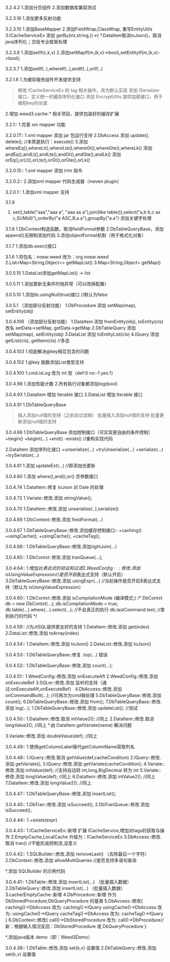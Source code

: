 3.2.4.2
1.添加分页组件
2.添加数据库兼容测试

3.2.3.16
1.添加更多反射功能

3.2.3.10
1.添加BaseMapper
2.添加FieldWrap,ClassWrap, 重写EntityUtils
3.ICacheServiceEx 添加 getBy(int,string,()->)
*.DataItem取消toJson()，取消java序列化；交给专业框架处理

3.2.3.8
1.添加setIf(c,k,v)
2.添加setMapIf(m,(k,v)->bool),setEntityIf(m,(k,v)->bool);

3.2.3.7
1.添加setIf(..),whereIf(..),andIf(..),orIf(..)

3.2.1.6
1.为缓存服务组件开发提供支持
  >修改 ICacheServiceEx 的 tag 相关操作，改为默认实现
  >添加 ISerializer<T> 接口，定义统一的缓存序列化接口
  >添加 EncryptUtils 提供加密接口，用于维短key的长度

2.增加 weed3.cache.* 相关项目，提供包装好的缓存扩展

3.2.1::
1.完善 xm mapper 功能

3.2.0.17::
1.xml mapper 添加 jar 包运行支持
2.DbAccess 添加 update(), delete(); //本质是执行：execute()
3.添加whereEq(),whereLt(),whereLte(),whereGt(),whereGte(),whereLk()
  添加andEq(),andLt(),andLte(),andGt(),andGte(),andLk()
  添加orEq(),orLt(),orLte(),orGt(),orGte(),orLk()

3.2.0.15::
1.xml mapper 添加 trim 指令

3.2.0.2::
2.添加xml mapper 代码生成器（meven plugin）

3.2.0.1::
1.添加xml mapper 支持

3.1.9
1. set(),table("aaa","aaa a", "aaa as a"),join(like table()),select("a,b b,c as c,SUM(d)"),orderBy("a ASC,B,a.a"),groupBy("a.a") 添加关键字处理

3.1.8
1.DbContext构造函数，取消fieldFormat参数
2.DbTableQueryBase，添加append()无限制添加代码
3.添加objectFormat机制（用于格式化对象）

3.1.7
1.添加db.exec()接口

3.1.6
1.将包名：noear.weed 改为：org.noear.weed
2.List<Map<String,Object>> getMapList()
3.Map<String,Object> getMap()

3.0.5.15
1.DataList添加getMapList() -> list<map>

3.0.5.11
1.添加更新无条件时抛异常（可以改掉配置）

3.0.5.10
1.添加tb.usingNull(true)接口 //默认为false

3.0.5.1 （添加部分反射功能）
1.DbProcedure
  添加 setMap(map), setEntity(obj)

3.0.4.106 （添加部分反射功能）
1.DataItem
  添加 fromEntity(obj), toEntity(cls)
  改名 setData->setMap, getData->getMap
2.DbTableQuery
  添加 setMap(map), setEntity(obj)
3.DataList
  添加 toEntityList(cls)
4.IQuery
  添加 getList(cls), getItem(cls) //多态

3.0.4.103
1.彻底解决@key相互包含的问题

3.0.4.102
1.@key 能数添加List类型支持

3.0.4.100
1.cmd.isLog 改为 int 型（def:0 no:-1 yes:1）

3.0.4.98
1.添加性能计数
2.所有执行对象都添加log(bool)

3.0.4.93
1.DataItem 增加 Iterable 接口
2.DataList 增加 Iterable 接口

3.0.4.91
1.DbTableQueryBase
>插入添加null值的支持（之前会过滤掉）
>批量插入添加null值的支持
>批量更新添加null值的支持

3.0.4.86
1.DbTableQueryBase 添加控制接口（可实现更自由的条件控制）
+begin()
+begint(...)
+end()
-exists() //重构实现代码

2.DataItem 添加序列化接口
+unserialize(...)
+tryUnserialize(...)
+serialize(...)
+trySerialize(...)

3.0.4.81
1.添加 updateExt(...) //即添加也更新

3.0.4.80
1.添加 where(),and(),or() 空参数接口

3.0.4.74
1.DataItem::修复 toJson 对 Date 的处理

3.0.4.72
1.Variate::修改.添加 stringValue();

3.0.4.70
1.DataItem::修改.添加 unserialize(..),serialize()

3.0.4.69
1.DbContext::修改.添加 fieldFormat(...)

3.0.4.67
1.DbTableQueryBase::修改.添加缓存控制接口::
+caching()
+usingCache();
+usingCache();
+cacheTag();

3.0.4.66::
1.DbTableQueryBase::修改.添加rightJoin(...)

3.0.4.65::
1.DbContxt::修改.添加 tranQueue(...);

3.0.4.64::
1.增加对$表达式的验证和过滤
2.WeedConfig::修改.添加 isUsingValueExpression //是否开启$表达式支持（默认开启）
3.DbTableQueryBase::修改.添加 usingExpr(...) //当前操作是否开启$表达式支持（默认为 isUsingValueExpression）



3.0.4.60::
1.DbContxt::修改.添加  isCompilationMode (编译模式;)
/*
DbContxt db = new DbContxt(...);
db.isCompilationMode = true;
db.table(...).where(...).select(...); //不会真正的执行
db.lastCommand.text; //拿到执行的代码
*/

3.0.4.59:: //为JtSQL提供更友好的支持
1.DataItem::修改.添加 get(index)
2.DataList::修改.添加 toArray(index)

3.0.4.54::
1.DataItem::修改.添加 toJson()
2.DataList::修改.添加 toJson()

3.0.4.53::
1.DbTableQueryBase::修复 .top(...) 错误

3.0.4.52::
1.DbTableQueryBase::修改.添加 count(...);

3.0.4.51::
1.WeedConfig::修改.添加 onExecuteAft
2.WeedConfig::修改.添加 onExecuteBef
3.SQLer::修改.添加 监听的支持（通过:onExecuteAft,onExecuteBef）
4.DbAccess::修改.添加 onCommandBuilt(...); //可再次为cmd做处理
5.DbTableQueryBase::修改.添加 count();
6.DbTableQueryBase::修改.添加 from();
7.DbTableQueryBase::修改.添加 log(...);
1.DbTableQueryBase::修改.添加 updateList(); //测试

3.0.4.50::
1.DataItem::修改.取消 intValue2(); //同上
2.DataItem::修改.取消 longValue2(); //同上
*.由 DataItem.getVariate(name) 解决问题

3.Variate::修改.添加 doubleValue(def); //同上


3.0.4.49::
1.使用getColumnLabel替代getColumnName获取列名

3.0.4.48::
1.IQuery::修改.取消 getValue(def,cacheCondition)
2.IQuery::修改.添加 getVariate();
3.IQuery::修改.添加 getVariate(cacheCondition);
4.Variate::修改.添加 intValue(def); //支持自动将 int,long,BigDecimal 转为 int
5.Variate::修改.添加 longValue(def); //同上
6.DataItem::修改.添加 intValue2(); //同上
7.DataItem::修改.添加 longValue2(); //同上

3.0.4.47::
1.DbTableQueryBase::修改.添加 insertList();

3.0.4.45::
1.DbTran::修改.添加 isSucceed();
2.DbTranQueue::修改.添加 isSucceed();

3.0.4.44::
1.+exists(expr)

3.0.4.43::
1.ICacheServiceEx::新增 扩展 ICacheService,增加对tags的获取与操作
2.EmptyCache,LocalCache 升级为：ICacheServiceEx
3.DbAccess::修改.取消 tran() //不能形成控制流,没意义

3.0.4.42::
1.SQLBuilder::修改.添加 removeLast() （去除最后一个字符）
2.DbContext::修改.添加 allowMultiQueries //是否支持多语句查询

*.添加 SQLBuilder 的示例代码

3.0.4.41::
1.DbTable::修改.添加 insertList(...) （批量插入数据）
2.DbTableQuery::修改.添加 insertList(...) （批量插入数据）
3.cache/EmptyCache::新增
4.DbProcedure::新增 作为 DbStoredProcedure,DbQueryProcedure 的基类
5.DbAccess::修改{
    caching()->DbAccess 改为: caching()->IQuery
    usingCache()->DbAccess 改为: usingCache()->IQuery
    cacheTag()->DbAccess 改为: cacheTag()->IQuery
}
6.DbContext::修改{
    call()->DbStoredProcedure 改为: call()->DbProcedure//新：根据输入情况反回：DbStoredProcedure 或 DbQueryProcedure
}

*.添加java版本 demo（即：Weed3Demo）

3.0.4.38::
1.DbTable::修改.添加 set(k,v) 设置值
2.DbTableQuery::修改.添加 set(k,v) 设置值

